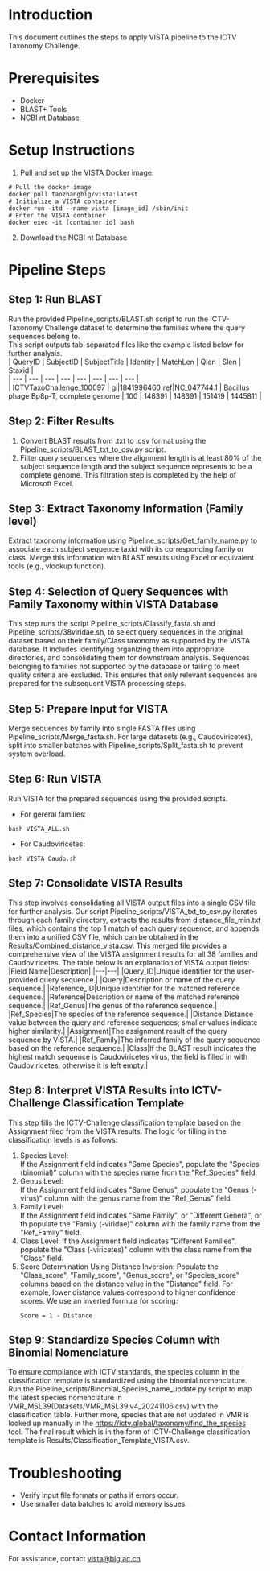 # Introduction
This document outlines the steps to apply VISTA pipeline to the ICTV Taxonomy Challenge.

# Prerequisites
- Docker
- BLAST+ Tools
- NCBI nt Database
# Setup Instructions
1. Pull and set up the VISTA Docker image:
```shell
# Pull the docker image
docker pull taozhangbig/vista:latest
# Initialize a VISTA container
docker run -itd --name vista [image_id] /sbin/init
# Enter the VISTA container
docker exec -it [container id] bash
```
2. Download the NCBI nt Database

# Pipeline Steps
## Step 1: Run BLAST
Run the provided Pipeline_scripts/BLAST.sh script to run the ICTV-Taxonomy Challenge dataset to determine the families where the query sequences belong to.  
This script outputs tab-separated files like the example listed below for further analysis.  
| QueryID | SubjectID | SubjectTitle | Identity | MatchLen | Qlen | Slen | Staxid |  
| --- | --- | --- | --- | --- | --- | --- | --- |  
| ICTVTaxoChallenge_100097 | gi\|1841996460\|ref\|NC_047744.1 | Bacillus phage Bp8p-T, complete genome | 100 | 148391 | 148391 | 151419 | 1445811 |

## Step 2: Filter Results
1. Convert BLAST results from .txt to .csv format using the Pipeline_scripts/BLAST_txt_to_csv.py script.
2. Filter query sequences where the alignment length is at least 80% of the subject sequence length and the subject sequence represents to be a complete genome. This filtration step is completed by the help of Microsoft Excel.

## Step 3: Extract Taxonomy Information (Family level)
Extract taxonomy information using Pipeline_scripts/Get_family_name.py to associate each subject sequence taxid with its corresponding family or class. Merge this information with BLAST results using Excel or equivalent tools (e.g., vlookup function).

## Step 4: Selection of Query Sequences with Family Taxonomy within VISTA Database
This step runs the script Pipeline_scripts/Classify_fasta.sh and Pipeline_scripts/38viridae.sh, to select query sequences in the original dataset based on their family/Class taxonomy as supported by the VISTA database. It includes identifying organizing them into appropriate directories, and consolidating them for downstream analysis. Sequences belonging to families not supported by the database or failing to meet quality criteria are excluded. This ensures that only relevant sequences are prepared for the subsequent VISTA processing steps.

## Step 5: Prepare Input for VISTA
Merge sequences by family into single FASTA files using Pipeline_scripts/Merge_fasta.sh. For large datasets (e.g., Caudoviricetes), split into smaller batches with Pipeline_scripts/Split_fasta.sh to prevent system overload.

## Step 6: Run VISTA
Run VISTA for the prepared sequences using the provided scripts.
- For gereral families:
```shell
bash VISTA_ALL.sh
```
- For Caudoviricetes:
```shell
bash VISTA_Caudo.sh
```

## Step 7: Consolidate VISTA Results
This step involves consolidating all VISTA output files into a single CSV file for further analysis. Our script Pipeline_scripts/VISTA_txt_to_csv.py iterates through each family directory, extracts the results from distance_file_min.txt files, which contains the top 1 match of each query sequence, and appends them into a unified CSV file, which can be obtained in the Results/Combined_distance_vista.csv. This merged file provides a comprehensive view of the VISTA assignment results for all 38 families and Caudoviricetes. The table below is an explanation of VISTA output fields:
|Field Name|Description|
|---|---|
|Query_ID|Unique identifier for the user-provided query sequence.|
|Query|Description or name of the query sequence.|
|Reference_ID|Unique identifier for the matched reference sequence.|
|Reference|Description or name of the matched reference sequence.|
|Ref_Genus|The genus of the reference sequence.|
|Ref_Species|The species of the reference sequence.|
|Distance|Distance value between the query and reference sequences; smaller values indicate higher similarity.|
|Assignment|The assignment result of the query sequence by VISTA.|
|Ref_Family|The inferred family of the query sequence based on the reference sequence.|
|Class|If the BLAST result indicates the highest match sequence is Caudoviricetes virus, the field is filled in with Caudoviricetes, otherwise it is left empty.|

## Step 8: Interpret VISTA Results into ICTV-Challenge Classification Template
This step fills the ICTV-Challenge classification template based on the Assignment filed from the VISTA results. The logic for filling in the classification levels is as follows:   
1. Species Level:   
   If the Assignment field indicates "Same Species", populate the "Species (binomial)" column with the species name from the "Ref_Species" field.
2. Genus Level:   
   If the Assignment field indicates "Same Genus", populate the "Genus (-virus)" column with the genus name from the "Ref_Genus" field.
3. Family Level:   
   If the Assignment field indicates "Same Family", or "Different Genera", or th populate the "Family (-viridae)" column with the family name from the "Ref_Family" field.
4. Class Level:
   If the Assignment field indicates "Different Families", populate the "Class (-viricetes)" column with the class name from the "Class" field.
5. Score Determination Using Distance Inversion:
   Populate the "Class_score", "Family_score", "Genus_score", or "Species_score" columns based on the distance value in the "Distance" field. For example, lower distance values correspond to higher confidence scores. We use an inverted formula for scoring:
   ```
   Score = 1 - Distance
   ```
## Step 9: Standardize Species Column with Binomial Nomenclature
To ensure compliance with ICTV standards, the species column in the classification template is standardized using the binomial nomenclature. Run the Pipeline_scripts/Binomial_Species_name_update.py script to map the latest species nomenclature in VMR_MSL39(Datasets/VMR_MSL39.v4_20241106.csv) with the classification table. Further more, species that are not updated in VMR is looked up manually in the https://ictv.global/taxonomy/find_the_species tool. The final result which is in the form of ICTV-Challenge classification template is Results/Classification_Template_VISTA.csv.

# Troubleshooting
- Verify input file formats or paths if errors occur.
- Use smaller data batches to avoid memory issues.

# Contact Information
For assistance, contact vista@big.ac.cn